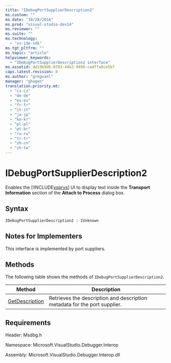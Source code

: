 ```yaml
---
title: "IDebugPortSupplierDescription2"
ms.custom: ""
ms.date: "10/28/2016"
ms.prod: "visual-studio-dev14"
ms.reviewer: ""
ms.suite: ""
ms.technology: 
  - "vs-ide-sdk"
ms.tgt_pltfrm: ""
ms.topic: "article"
helpviewer_keywords: 
  - "IDebugPortSupplierDescription2 interface"
ms.assetid: dd19b9d6-0703-44b3-9498-cedffa0ce5b7
caps.latest.revision: 8
ms.author: "gregvanl"
manager: "ghogen"
translation.priority.mt: 
  - "cs-cz"
  - "de-de"
  - "es-es"
  - "fr-fr"
  - "it-it"
  - "ja-jp"
  - "ko-kr"
  - "pl-pl"
  - "pt-br"
  - "ru-ru"
  - "tr-tr"
  - "zh-cn"
  - "zh-tw"
---
```

# IDebugPortSupplierDescription2
Enables the [!INCLUDE[vsprvs](../../../code-quality/includes/vsprvs_md.md)] UI to display text inside the **Transport Information** section of the **Attach to Process** dialog box.  
  
## Syntax  
  
```  
IDebugPortSupplierDescription2 : IUnknown  
```  
  
## Notes for Implementers  
 This interface is implemented by port suppliers.  
  
## Methods  
 The following table shows the methods of `IDebugPortSupplierDescription2`.  
  
|Method|Description|  
|------------|-----------------|  
|[GetDescription](../../../extensibility/debugger/reference/idebugportsupplierdescription2-getdescription.md)|Retrieves the description and description metadata for the port supplier.|  
  
## Requirements  
 Header: Msdbg.h  
  
 Namespace: Microsoft.VisualStudio.Debugger.Interop  
  
 Assembly: Microsoft.VisualStudio.Debugger.Interop.dll